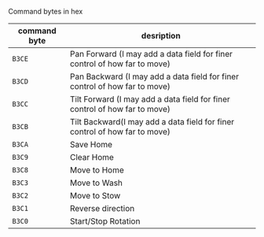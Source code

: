 Command bytes in hex

| command byte | desription |
|--------------|---|
| `B3CE` | Pan Forward (I may add a data field for finer control of how far to move) |
| `B3CD` | Pan Backward (I may add a data field for finer control of how far to move) |
| `B3CC` | Tilt Forward (I may add a data field for finer control of how far to move) |
| `B3CB` | Tilt Backward(I may add a data field for finer control of how far to move) |
| `B3CA` | Save Home |
| `B3C9` | Clear Home |
| `B3C8` | Move to Home |
| `B3C3` | Move to Wash | 
| `B3C2` | Move to Stow | 
| `B3C1` | Reverse direction |
| `B3C0` | Start/Stop Rotation |
